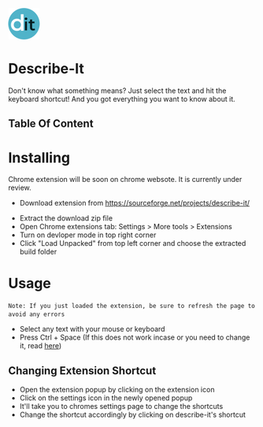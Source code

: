 <img src="src/assets/img/icon-128.png" width="64"/>

# Describe-It
Don't know what something means? Just select the text and hit the keyboard shortcut! And you got everything you want to know about it.

## Table Of Content


# Installing
Chrome extension will be soon on chrome websote. It is currently under review.

+ Download extension from https://sourceforge.net/projects/describe-it/
- Extract the download zip file
- Open Chrome extensions tab: Settings > More tools > Extensions
- Turn on devloper mode in top right corner
- Click "Load Unpacked" from top left corner and choose the extracted build folder

# Usage
```Note: If you just loaded the extension, be sure to refresh the page to avoid any errors```

- Select any text with your mouse or keyboard
- Press Ctrl + Space (If this does not work incase or you need to change it, read [here](#changing-extension-shortcut))

## Changing Extension Shortcut
- Open the extension popup by clicking on the extension icon
- Click on the settings icon in the newly opened popup
- It'll take you to chromes settings page to change the shortcuts
- Change the shortcut accordingly by clicking on describe-it's shortcut

